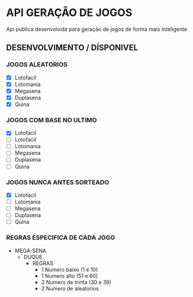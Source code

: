 # API GERAÇÃO DE JOGOS
Api publica desenvolvida para geração de jogos de forma mais inteligente

## DESENVOLVIMENTO / DÍSPONIVEL

### JOGOS ALEATORIOS

- [x] Lotofacil
- [x] Lotomania
- [x] Megasena
- [x] Duplasena
- [x] Quina

### JOGOS COM BASE NO ULTIMO

- [x] Lotofacil
- [ ] Lotofacil
- [ ] Lotomania
- [ ] Megasena
- [ ] Duplasena
- [ ] Quina

### JOGOS NUNCA ANTES SORTEADO

- [x] Lotofacil
- [ ] Lotomania
- [ ] Megasena
- [ ] Duplasena
- [ ] Quina

### REGRAS ESPECIFICA DE CADA JOGO
+ MEGA-SENA
  + DUQUE
    - REGRAS
      * 1 Numero baixo (1 e 10)
      * 1 Numero alto (51 e 60)
      * 2 Numero de trinta (30 e 39)
      * 2 Numero de aleatorios


